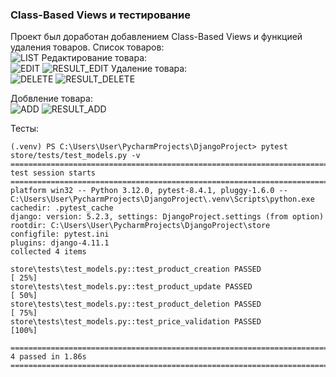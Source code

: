 ### Class-Based Views и тестирование

Проект был доработан добавлением Class-Based Views и функцией удаления товаров.
Список товаров:   
![LIST](https://github.com/H1trec/H1trec-OTUS-NoSQL-2025-01/blob/main/OTUS-Python-2025-01/list.JPG?raw=true)
Редактирование товара:   
![EDIT](https://github.com/H1trec/H1trec-OTUS-NoSQL-2025-01/blob/main/OTUS-Python-2025-01/edit.JPG?raw=true)
![RESULT_EDIT](https://github.com/H1trec/H1trec-OTUS-NoSQL-2025-01/blob/main/OTUS-Python-2025-01/result.JPG?raw=true)
Удаление товара:    
![DELETE](https://github.com/H1trec/H1trec-OTUS-NoSQL-2025-01/blob/main/OTUS-Python-2025-01/del.JPG?raw=true)
![RESULT_DELETE](https://github.com/H1trec/H1trec-OTUS-NoSQL-2025-01/blob/main/OTUS-Python-2025-01/resultdel.JPG?raw=true)

Добвление товара:   
![ADD](https://github.com/H1trec/H1trec-OTUS-NoSQL-2025-01/blob/main/OTUS-Python-2025-01/add.JPG?raw=true)
![RESULT_ADD](https://github.com/H1trec/H1trec-OTUS-NoSQL-2025-01/blob/main/OTUS-Python-2025-01/resultadd.JPG?raw=true)

Тесты:
```
(.venv) PS C:\Users\User\PycharmProjects\DjangoProject> pytest store/tests/test_models.py -v
======================================================================================================= test session starts =======================================================================================================
platform win32 -- Python 3.12.0, pytest-8.4.1, pluggy-1.6.0 -- C:\Users\User\PycharmProjects\DjangoProject\.venv\Scripts\python.exe
cachedir: .pytest_cache
django: version: 5.2.3, settings: DjangoProject.settings (from option)
rootdir: C:\Users\User\PycharmProjects\DjangoProject\store
configfile: pytest.ini
plugins: django-4.11.1
collected 4 items                                                                                                                                                                                                                   

store\tests\test_models.py::test_product_creation PASSED                                                                                                                                                                     [ 25%] 
store\tests\test_models.py::test_product_update PASSED                                                                                                                                                                       [ 50%] 
store\tests\test_models.py::test_product_deletion PASSED                                                                                                                                                                     [ 75%] 
store\tests\test_models.py::test_price_validation PASSED                                                                                                                                                                     [100%] 

======================================================================================================== 4 passed in 1.86s ======================================================================================================== 
```
